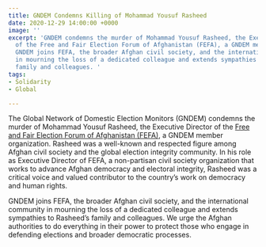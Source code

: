 ```yaml
---
title: GNDEM Condemns Killing of Mohammad Yousuf Rasheed
date: 2020-12-29 14:00:00 +0000
image: ''
excerpt: 'GNDEM condemns the murder of Mohammad Yousuf Rasheed, the Executive Director
  of the Free and Fair Election Forum of Afghanistan (FEFA), a GNDEM member organization.
  GNDEM joins FEFA, the broader Afghan civil society, and the international community
  in mourning the loss of a dedicated colleague and extends sympathies to Rasheed’s
  family and colleagues. '
tags:
- Solidarity
- Global

---
```

The Global Network of Domestic Election Monitors (GNDEM) condemns the murder of Mohammad Yousuf Rasheed, the Executive Director of the [Free and Fair Election Forum of Afghanistan (FEFA)](https://www.fefa.org.af/ "Free and Fair Election Forum of Afghanistan"), a GNDEM member organization. Rasheed was a well-known and respected figure among Afghan civil society and the global election integrity community. In his role as Executive Director of FEFA, a non-partisan civil society organization that works to advance Afghan democracy and electoral integrity, Rasheed was a critical voice and valued contributor to the country’s work on democracy and human rights.

GNDEM joins FEFA, the broader Afghan civil society, and the international community in mourning the loss of a dedicated colleague and extends sympathies to Rasheed’s family and colleagues. We urge the Afghan authorities to do everything in their power to protect those who engage in defending elections and broader democratic processes.